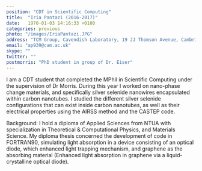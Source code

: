 ```yaml
---
position: "CDT in Scientific Computing"
title:  "Iria Pantazi (2016-2017)"
date:   1970-01-03 14:16:33 +0100
categories: previous
photo: "/images/IriaPantazi.JPG"
address: "TCM Group, Cavendish Laboratory, 19 JJ Thomson Avenue, Cambridge, CB3 0HE"
email: "ap939@cam.ac.uk"
skype: ""
twitter: ""
postmorris: "PhD student in group of Dr. Eiser"
---
```

I am a CDT student that completed the MPhil in Scientific Computing under the supervision of Dr Morris. During this year I worked on nano-phase change materials, and specifically silver selenide nanowires encapsulated within carbon nanotubes. I studied the different silver selenide configurations that can exist inside carbon nanotubes, as well as their electrical properties using the AIRSS method and the CASTEP code.

Background: I hold a diploma of Applied Sciences from NTUA with specialization in Theoretical & Computational Physics, and Materials Science. My diploma thesis concerned the development of code in FORTRAN90, simulating light absorption in a device consisting of an optical diode, which enhanced light trapping mechanism, and graphene as the absorbing material (Enhanced light absorption in graphene via a liquid-crystalline optical diode). 
